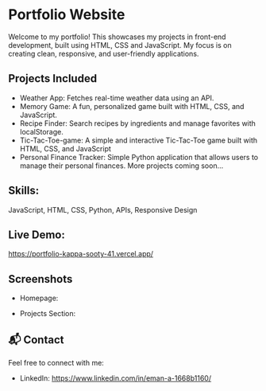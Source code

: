 # Portfolio Website
Welcome to my portfolio! This showcases my projects in front-end development, built using HTML, CSS and JavaScript. My focus is on creating clean, responsive, and user-friendly applications.

## Projects Included
- Weather App:  Fetches real-time weather data using an API.
- Memory Game: A fun, personalized game built with HTML, CSS, and JavaScript.
- Recipe Finder: Search recipes by ingredients and manage favorites with localStorage.
- Tic-Tac-Toe-game: A simple and interactive Tic-Tac-Toe game built with HTML, CSS, and JavaScript
- Personal Finance Tracker: Simple Python application that allows users to manage their personal finances.
More projects coming soon...

## Skills: 
JavaScript, HTML, CSS, Python, APIs, Responsive Design

## Live Demo:
https://portfolio-kappa-sooty-41.vercel.app/

## Screenshots  
- Homepage: 
  
- Projects Section:

## 📬 Contact  
Feel free to connect with me:  
- LinkedIn: https://www.linkedin.com/in/eman-a-1668b1160/

